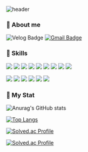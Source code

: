 ![header](https://capsule-render.vercel.app/api?type=waving&color=auto&height=300&section=header&text=Welcome!&fontSize=90&animation=fadeIn&fontAlignY=38&desc=I%20am%20super%20kinggod%20full%20stack%20Developer%20aka%20code%20master%20Mr.Kim!&descAlignY=51&descAlign=62)

### 🙋 About me

![Velog Badge](http://img.shields.io/badge/-Velog-20c997?style=flat&link=https://velog.io/@joajy/)
[![Gmail Badge](https://img.shields.io/badge/Gmail-d14836?style=flat-square&logo=Gmail&logoColor=white&link=mailto:joajy98@gmail.com)](mailto:joajy98@gmail.com)


### 📓 Skills
<img src="https://img.shields.io/badge/JAVA-007396?style=for-the-badge&logo=Java&logoColor=white"> <img src="https://img.shields.io/badge/Spring Boot-6DB33F?style=for-the-badge&logo=Spring Boot&logoColor=white">
<img src="https://img.shields.io/badge/JavaScript-F7DF1E?style=for-the-badge&logo=JavaScript&logoColor=white"> <img src="https://img.shields.io/badge/HTML5-E34F26?style=for-the-badge&logo=HTML5&logoColor=white">
<img src="https://img.shields.io/badge/CSS3-1572B6?style=for-the-badge&logo=CSS3&logoColor=white"> <img src="https://img.shields.io/badge/MySQL-4479A1?style=for-the-badge&logo=MySQL&logoColor=white">
<img src="https://img.shields.io/badge/C++-00599C?style=for-the-badge&logo=C++&logoColor=white"> <img src="https://img.shields.io/badge/C-A8B9CC?style=for-the-badge&logo=C&logoColor=white">
<img src="https://img.shields.io/badge/Python-00599C?style=for-the-badge&logo=Python&logoColor=white">

<img src="https://img.shields.io/badge/Github-181717?style=for-the-badge&logo=Github&logoColor=white"> <img src="https://img.shields.io/badge/intellijidea-000000?style=for-the-badge&logo=intellijidea&logoColor=white">
<img src="https://img.shields.io/badge/Linux-FCC624?style=for-the-badge&logo=Linux&logoColor=white"> <img src="https://img.shields.io/badge/aws-232F3E?style=for-the-badge&logo=amazonaws&logoColor=white">
<img src="https://img.shields.io/badge/VSC-007ACC?style=for-the-badge&logo=VisualStudioCode&logoColor=white"> <img src="https://img.shields.io/badge/slack-4A154B?style=for-the-badge&logo=slack&logoColor=white">


### 🚶 My Stat  
![Anurag's GitHub stats](https://github-readme-stats.vercel.app/api?username=Joajy&show_icons=true&theme=radical)                 

[![Top Langs](https://github-readme-stats.vercel.app/api/top-langs/?username=Joajy)](https://github.com/anuraghazra/github-readme-stats)

[![Solved.ac Profile](http://mazassumnida.wtf/api/generate_badge?boj=joajy)](https://solved.ac/joajy)

[![Solved.ac Profile](http://mazassumnida.wtf/api/generate_badge?boj=patricius)](https://solved.ac/patricius)

<!--
**Joajy/Joajy** is a ✨ _special_ ✨ repository because its `README.md` (this file) appears on your GitHub profile.

Here are some ideas to get you started:

- 🔭 I’m currently working on ...
- 🌱 I’m currently learning ...
- 👯 I’m looking to collaborate on ...
- 🤔 I’m looking for help with ...
- 💬 Ask me about ...
- 📫 How to reach me: ...
- 😄 Pronouns: ...
- ⚡ Fun fact: ...
-->
